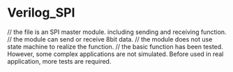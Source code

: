 # Verilog_SPI
// the file is  an SPI master module. including sending and receiving function.
// the module can send or receive 8bit data.
// the module does not use state machine to realize the function.
// the basic function has been tested. However, some complex applications are not simulated. Before used in real application, more tests are required.
